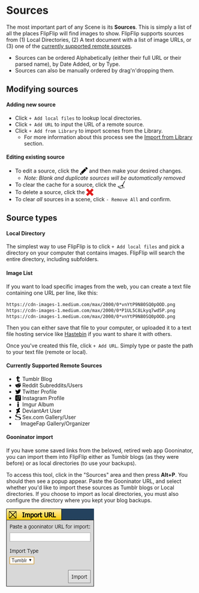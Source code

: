 # Sources
The most important part of any Scene is its **Sources**. This is simply a list of all the places FlipFlip will 
find images to show. FlipFlip supports sources from (1) Local Directories, (2) A text document with a list of 
image URLs, or (3) one of the [currently supported remote sources](#currently-supported-remote-sources).

* Sources can be ordered Alphabetically (either their full URL or their parsed name), by Date Added, or by Type.
* Sources can also be manually ordered by drag'n'dropping them.

## Modifying sources
#### Adding new source
* Click `+ Add local files` to lookup local directories.
* Click `+ Add URL` to input the URL of a remote source.
* Click `+ Add from Library` to import scenes from the Library.
  * For more information about this process see the [Import from Library](import_from_library.md) section.

#### Editing existing source
* To edit a source, click the <img style="vertical-align: -5px" src="doc_icons/pencil.svg" alt="Edit" width="20" height="20"> 
and then make your desired changes. 
  * _Note: Blank and duplicate sources will be automatically removed_
* To clear the cache for a source, click the <img style="vertical-align: -5px" src="doc_icons/clean.svg" 
alt="Clear cache" width="20" height="20">
* To delete a source, click the <img style="vertical-align: -5px" src="doc_icons/delete.svg" alt="Remove" width="20" height="20">
* To clear _all_ sources in a scene, click `- Remove All` and confirm.

## Source types

#### Local Directory
The simplest way to use FlipFlip is to click `+ Add local files` and pick a directory on your computer that contains 
images. FlipFlip will search the entire directory, including subfolders.

#### Image List
If you want to load specific images from the web, you can create a text file containing one URL per line, like this:
```
https://cdn-images-1.medium.com/max/2000/0*vnYtP9N80SQ0pOOD.png
https://cdn-images-1.medium.com/max/2000/0*P1UL5C8Lkyq7wd5P.png
https://cdn-images-1.medium.com/max/2000/0*vnYtP9N80SQ0pOOD.png
```
Then you can either save that file to your computer, or uploaded it to a text file hosting service like 
[Hastebin](https://hastebin.com) if you want to share it with others.

Once you've created this file, click `+ Add URL`. Simply type or paste the path to your text file (remote or local).

#### Currently Supported Remote Sources

* <img style="vertical-align: -2px" src="doc_icons/tumblr.svg" alt="Tumblr" width="15" height="15"> Tumblr Blog
* <img style="vertical-align: -2px" src="doc_icons/reddit.svg" alt="Reddit" width="15" height="15"> Reddit Subreddits/Users
* <img style="vertical-align: -2px" src="doc_icons/twitter.svg" alt="Twitter" width="15" height="15"> Twitter Profile
* <img style="vertical-align: -2px" src="doc_icons/instagram.svg" alt="Instagram" width="15" height="15"> Instagram Profile
* <img style="vertical-align: -2px" src="doc_icons/imgur.svg" alt="Imgur" width="15" height="15"> Imgur Album
* <img style="vertical-align: -2px" src="doc_icons/deviantart.svg" alt="DeviantArt" width="15" height="15"> DeviantArt User
* <img style="vertical-align: -2px" src="doc_icons/sexcom.svg" alt="Sex.com" width="15" height="15"> Sex.com Gallery/User
* <img style="vertical-align: -2px" src="doc_icons/imagefap.svg" alt="ImageFap" width="15" height="15">ImageFap Gallery/Organizer

#### Gooninator import
If you have some saved links from the beloved, retired web app Gooninator, you can import them into FlipFlip either as 
Tumblr blogs (as they were before) or as local directories (to use your backups).

To access this tool, click in the "Sources" area and then press **Alt+P**. You should then see a popup appear. Paste 
the Gooninator URL, and select whether you'd like to import these sources as Tumblr blogs or Local directories. If you 
choose to import as local directories, you must also configure the directory where you kept your blog backups.

![](doc_images/gooninator_import_modal.png)